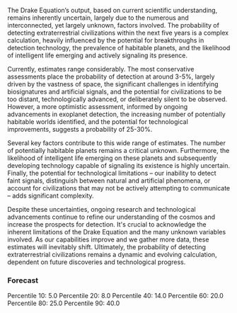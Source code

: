 The Drake Equation’s output, based on current scientific understanding, remains inherently uncertain, largely due to the numerous and interconnected, yet largely unknown, factors involved. The probability of detecting extraterrestrial civilizations within the next five years is a complex calculation, heavily influenced by the potential for breakthroughs in detection technology, the prevalence of habitable planets, and the likelihood of intelligent life emerging and actively signaling its presence. 

Currently, estimates range considerably. The most conservative assessments place the probability of detection at around 3-5%, largely driven by the vastness of space, the significant challenges in identifying biosignatures and artificial signals, and the potential for civilizations to be too distant, technologically advanced, or deliberately silent to be observed. However, a more optimistic assessment, informed by ongoing advancements in exoplanet detection, the increasing number of potentially habitable worlds identified, and the potential for technological improvements, suggests a probability of 25-30%. 

Several key factors contribute to this wide range of estimates. The number of potentially habitable planets remains a critical unknown. Furthermore, the likelihood of intelligent life emerging on these planets and subsequently developing technology capable of signaling its existence is highly uncertain. Finally, the potential for technological limitations – our inability to detect faint signals, distinguish between natural and artificial phenomena, or account for civilizations that may not be actively attempting to communicate – adds significant complexity. 

Despite these uncertainties, ongoing research and technological advancements continue to refine our understanding of the cosmos and increase the prospects for detection. It's crucial to acknowledge the inherent limitations of the Drake Equation and the many unknown variables involved. As our capabilities improve and we gather more data, these estimates will inevitably shift. Ultimately, the probability of detecting extraterrestrial civilizations remains a dynamic and evolving calculation, dependent on future discoveries and technological progress.

### Forecast

Percentile 10: 5.0
Percentile 20: 8.0
Percentile 40: 14.0
Percentile 60: 20.0
Percentile 80: 25.0
Percentile 90: 40.0